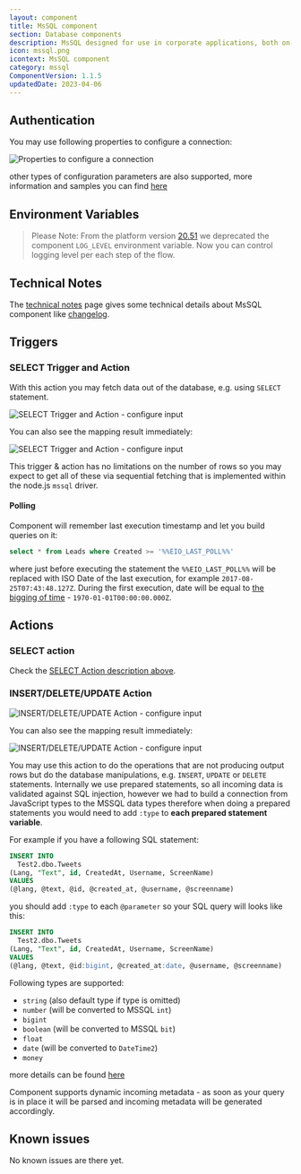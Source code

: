 ```yaml
---
layout: component
title: MsSQL component
section: Database components
description: MsSQL designed for use in corporate applications, both on-premises and in the cloud.
icon: mssql.png
icontext: MsSQL component
category: mssql
ComponentVersion: 1.1.5
updatedDate: 2023-04-06
---
```


## Authentication

You may use following properties to configure a connection:

![Properties to configure a connection](img/mssql-credentials.png)

other types of configuration parameters are also supported, more information and samples you can find [here](https://www.npmjs.com/package/mssql#formats)

## Environment Variables

> Please Note: From the platform version [20.51](/releases/2020-12-17) we deprecated the
> component `LOG_LEVEL` environment variable. Now you can control logging level per each step of the flow.

## Technical Notes

The [technical notes](technical-notes) page gives some technical details about MsSQL component like [changelog](/components/mssql/technical-notes#changelog).

## Triggers

### SELECT Trigger and Action

With this action you may fetch data out of the database, e.g. using ``SELECT`` statement.

![SELECT Trigger and Action - configure input](img/select-configure-input-00.png)

You can also see the mapping result immediately:

![SELECT Trigger and Action - configure input](img/select-configure-input-01.png)

This trigger & action has no limitations on the number of rows so you may expect to get all of these
via sequential fetching that is implemented within the node.js ``mssql`` driver.

#### Polling

Component will remember last execution timestamp and let you build queries on it:

```sql
select * from Leads where Created >= '%%EIO_LAST_POLL%%'
```

where just before executing the statement the ``%%EIO_LAST_POLL%%`` will be replaced with ISO Date of the last execution, for example ``2017-08-25T07:43:48.127Z``. During the first execution, date will be equal to [the bigging of time](http://www.onthisday.com/date/1970/january/1) - ``1970-01-01T00:00:00.000Z``.

## Actions

### SELECT action

Check the [SELECT Action description above](#select-trigger-and-action).

### INSERT/DELETE/UPDATE Action

![INSERT/DELETE/UPDATE Action - configure input](img/insert-update-delete-configure-input-00.png)

You can also see the mapping result immediately:

![INSERT/DELETE/UPDATE Action - configure input](img/insert-update-delete-configure-input-01.png)

You may use this action to do the operations that are not producing output rows but do the database manipulations,
e.g. ``INSERT``, ``UPDATE`` or ``DELETE`` statements. Internally we use prepared statements, so all incoming data is
validated against SQL injection, however we had to build a connection from JavaScript types to the MSSQL data types
therefore when doing a prepared statements you would need to add ``:type`` to **each prepared statement variable**.

For example if you have a following SQL statement:

```sql
INSERT INTO
  Test2.dbo.Tweets
(Lang, "Text", id, CreatedAt, Username, ScreenName)
VALUES
(@lang, @text, @id, @created_at, @username, @screenname)
```

you should add ``:type`` to each ``@parameter`` so your SQL query will looks like this:

```sql
INSERT INTO
  Test2.dbo.Tweets
(Lang, "Text", id, CreatedAt, Username, ScreenName)
VALUES
(@lang, @text, @id:bigint, @created_at:date, @username, @screenname)
```

Following types are supported:
 * ``string`` (also default type if type is omitted)
 * ``number`` (will be converted to MSSQL ``int``)
 * ``bigint``
 * ``boolean`` (will be converted to MSSQL ``bit``)
 * ``float``
 * ``date`` (will be converted to ``DateTime2``)
 * ``money``

more details can be found [here](https://github.com/elasticio/mssql-component/blob/master/lib/actions/insert.js#L25)

Component supports dynamic incoming metadata - as soon as your query is in place it will be parsed and incoming metadata will be generated accordingly.

## Known issues

No known issues are there yet.
